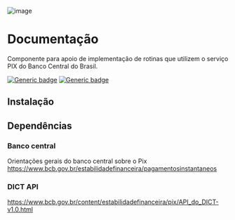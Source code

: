 ![image](https://github.com/luizolivetti/PHPix/blob/main/assets/img/logo.png)

# Documentação
Componente para apoio de implementação de rotinas que utilizem o serviço PIX do Banco Central do Brasil.

[![Generic badge](https://img.shields.io/badge/Language-php-purple.svg)](https://shields.io/)
[![Generic badge](https://img.shields.io/badge/License-MIT-green.svg)](https://shields.io/)

## Instalação


## Dependências

### Banco central
Orientações gerais do banco central sobre o Pix
https://www.bcb.gov.br/estabilidadefinanceira/pagamentosinstantaneos

### DICT API 
https://www.bcb.gov.br/content/estabilidadefinanceira/pix/API_do_DICT-v1.0.html


